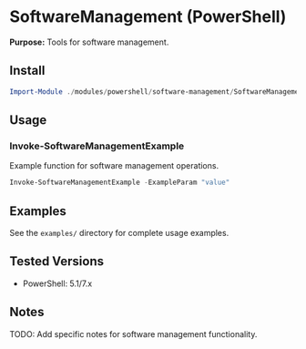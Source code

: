 # SoftwareManagement (PowerShell)

**Purpose:** Tools for software management.

## Install
```powershell
Import-Module ./modules/powershell/software-management/SoftwareManagement.psd1
```

## Usage

### Invoke-SoftwareManagementExample
Example function for software management operations.

```powershell
Invoke-SoftwareManagementExample -ExampleParam "value"
```

## Examples
See the `examples/` directory for complete usage examples.

## Tested Versions
- PowerShell: 5.1/7.x

## Notes
TODO: Add specific notes for software management functionality.